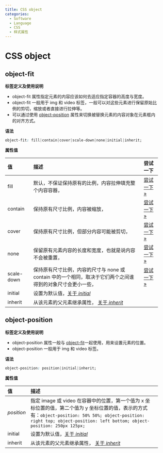 ```yaml
---
title: CSS object
categories:
  - Software
  - Language
  - CSS
  - 样式属性
---
```

# CSS object

## object-fit

**标签定义及使用说明**

- object-fit 属性指定元素的内容应该如何去适应指定容器的高度与宽度。
- object-fit 一般用于 img 和 video 标签，一般可以对这些元素进行保留原始比例的剪切，缩放或者直接进行拉伸等。
- 可以通过使用 [object-position](https://www.runoob.com/cssref/pr-object-position.html) 属性来切换被替换元素的内容对象在元素框内的对齐方式。

**语法**

```css
object-fit: fill|contain|cover|scale-down|none|initial|inherit;
```

**属性值**

| 值         | 描述                                                         | 尝试一下                                                     |
| :--------- | :----------------------------------------------------------- | :----------------------------------------------------------- |
| fill       | 默认，不保证保持原有的比例，内容拉伸填充整个内容容器，       | [尝试一下 »](https://www.runoob.com/try/try.php?filename=trycss3_object-fit2) |
| contain    | 保持原有尺寸比例，内容被缩放，                               | [尝试一下 »](https://www.runoob.com/try/try.php?filename=trycss3_object-fit2) |
| cover      | 保持原有尺寸比例，但部分内容可能被剪切，                     | [尝试一下 »](https://www.runoob.com/try/try.php?filename=trycss3_object-fit2) |
| none       | 保留原有元素内容的长度和宽度，也就是说内容不会被重置，       | [尝试一下 »](https://www.runoob.com/try/try.php?filename=trycss3_object-fit2) |
| scale-down | 保持原有尺寸比例，内容的尺寸与 none 或 contain 中的一个相同，取决于它们两个之间谁得到的对象尺寸会更小一些， | [尝试一下 »](https://www.runoob.com/try/try.php?filename=trycss3_object-fit2) |
| initial    | 设置为默认值，[关于 *initial*](https://www.runoob.com/cssref/css-initial.html) |                                                              |
| inherit    | 从该元素的父元素继承属性， [关于 *inherit*](https://www.runoob.com/cssref/css-inherit.html) |                                                              |

## object-position

**标签定义及使用说明**

- object-position 属性一般与 [object-fit](https://www.runoob.com/cssref/pr-object-fit.html)一起使用，用来设置元素的位置。
- object-position 一般用于 img 和 video 标签。

**语法**

```css
object-position: position|initial|inherit;
```

**属性值**

| 值         | 描述                                                         |      |
| :--------- | :----------------------------------------------------------- | ---- |
| *position* | 指定 image 或 video 在容器中的位置，第一个值为 x 坐标位置的值，第二个值为 y 坐标位置的值，表示的方式有：`object-position: 50% 50%; object-position: right top; object-position: left bottom; object-position: 250px 125px;` |      |
| initial    | 设置为默认值，[关于 *initial*](https://www.runoob.com/cssref/css-initial.html) |      |
| inherit    | 从该元素的父元素继承属性， [关于 *inherit*](https://www.runoob.com/cssref/css-inherit.html) |      |